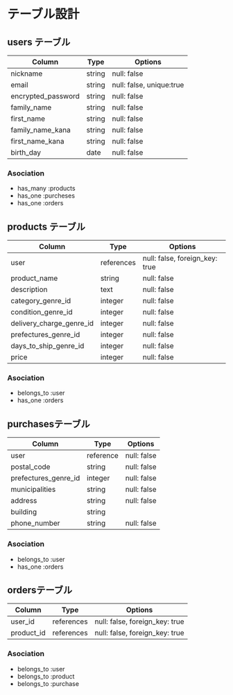 # テーブル設計

## users テーブル

| Column              | Type   | Options                  |
| ------------------- | ------ | ------------------------ |
| nickname            | string | null: false              |
| email               | string | null: false, unique:true |
| encrypted_password  | string | null: false              |
| family_name         | string | null: false              |
| first_name          | string | null: false              |
| family_name_kana    | string | null: false              |
| first_name_kana     | string | null: false              |
| birth_day           | date   | null: false              |

### Asociation
- has_many :products
- has_one :purcheses
- has_one :orders

## products テーブル
| Column                   | Type       | Options                        |
| ------------------------ | ---------- | ------------------------------ |
| user                     | references | null: false, foreign_key: true |
| product_name             | string     | null: false                    |
| description              | text       | null: false                    |
| category_genre_id        | integer    | null: false                    |
| condition_genre_id       | integer    | null: false                    |
| delivery_charge_genre_id | integer    | null: false                    |
| prefectures_genre_id     | integer    | null: false                    |
| days_to_ship_genre_id    | integer    | null: false                    |
| price                    | integer    | null: false                    |

### Asociation
- belongs_to :user
- has_one :orders

## purchasesテーブル
| Column               | Type      | Options                      |
| -------------------- | --------- | ---------------------------- |
| user                 | reference | null: false                  |
| postal_code          | string    | null: false                  |
| prefectures_genre_id | integer   | null: false                  |
| municipalities       | string    | null: false                  |
| address              | string    | null: false                  |
| building             | string    |                              |
| phone_number         | string    | null: false                  |

### Asociation
- belongs_to :user
- has_one :orders

## ordersテーブル
| Column     | Type       | Options                        |
| ---------- | ---------- | ------------------------------ |
| user_id    | references | null: false, foreign_key: true |
| product_id | references | null: false, foreign_key: true |

### Asociation
- belongs_to :user
- belongs_to :product
- belongs_to :purchase